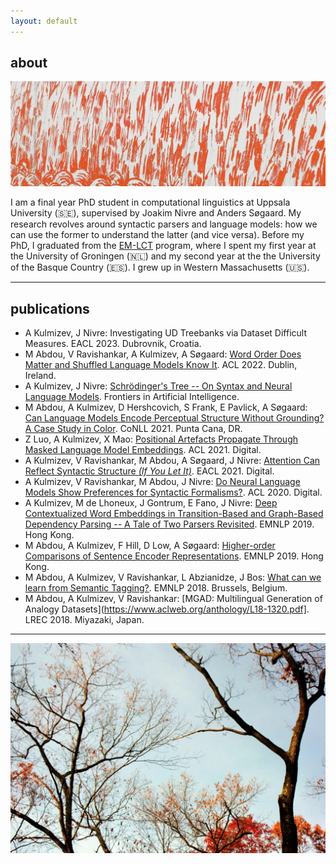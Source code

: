 ```yaml
---
layout: default
---
```


## about

<img class="profile-picture" src="eastside_red.jpg">

I am a final year PhD student in computational linguistics at Uppsala University (🇸🇪), supervised by Joakim Nivre and Anders Søgaard. My research revolves around syntactic parsers and language models: how we can use the former to understand the latter (and vice versa). Before my PhD, I graduated from the [EM-LCT](https://lct-master.org/) program, where I spent my first year at the University of Groningen (🇳🇱) and my second year at the the University of the Basque Country (🇪🇸). I grew up in Western Massachusetts (🇺🇸).


---

## publications
* A Kulmizev, J Nivre: Investigating UD Treebanks via Dataset Difficult Measures. EACL 2023. Dubrovnik, Croatia. 
* M Abdou, V Ravishankar, A Kulmizev, A Søgaard: [Word Order Does Matter and Shuffled Language Models Know It](https://aclanthology.org/2022.acl-long.476.pdf). ACL 2022. Dublin, Ireland.
* A Kulmizev, J Nivre: [Schrödinger's Tree -- On Syntax and Neural Language Models](https://www.frontiersin.org/articles/10.3389/frai.2022.796788/full). Frontiers in Artificial Intelligence. 
* M Abdou, A Kulmizev, D Hershcovich, S Frank, E Pavlick, A Søgaard: [Can Language Models Encode Perceptual Structure Without Grounding? A Case Study in Color](https://arxiv.org/pdf/2109.06129.pdf). CoNLL 2021. Punta Cana, DR. 
* Z Luo, A Kulmizev, X Mao: [Positional Artefacts Propagate Through Masked Language Model Embeddings](https://aclanthology.org/2021.acl-long.413.pdf). ACL 2021. Digital.
* A Kulmizev, V Ravishankar, M Abdou, A Søgaard, J Nivre: [Attention Can Reflect Syntactic Structure _(If You Let It)_](https://www.aclweb.org/anthology/2021.eacl-main.264.pdf). EACL 2021. Digital. 
* A Kulmizev, V Ravishankar, M Abdou, J Nivre: [Do Neural Language Models Show Preferences for Syntactic Formalisms?](https://www.aclweb.org/anthology/2020.acl-main.375.pdf). ACL 2020. Digital. 
* A Kulmizev, M de Lhoneux, J Gontrum, E Fano, J Nivre: [Deep Contextualized Word Embeddings in Transition-Based and Graph-Based Dependency Parsing -- A Tale of Two Parsers Revisited](https://www.aclweb.org/anthology/D19-1277.pdf). EMNLP 2019. Hong Kong.
* M Abdou, A Kulmizev, F Hill, D Low, A Søgaard: [Higher-order Comparisons of Sentence Encoder Representations](https://www.aclweb.org/anthology/D19-1593.pdf). EMNLP 2019. Hong Kong.
* M Abdou, A Kulmizev, V Ravishankar, L Abzianidze, J Bos: [What can we learn from Semantic Tagging?](https://www.aclweb.org/anthology/D18-1526.pdf). EMNLP 2018. Brussels, Belgium.
* M Abdou, A Kulmizev, V Ravishankar: [MGAD: Multilingual Generation of Analogy Datasets](https://www.aclweb.org/anthology/L18-1320.pdf]. LREC 2018. Miyazaki, Japan. 

<!-- ## activities -->
<!-- * *March 2023*:  -->
<!-- * *March 2022*: Invited talk at the language technology research seminar, University of Helsinki. -->
<!-- * *August 2021*: Served as collector for Dagstuhl.  -->
<!-- * *August 2021*: Participated in the Dagstuhl Seminar on Universals of Linguistic Idiosyncrasy in Multilingual Computational Linguistics.  -->
<!-- * *April 2021*: Oral presentation at EACL 2021.  -->
<!-- * *June 2020:* Participated in IWPT 2020 Shared Task on Parsing into Enhanced Universal Dependencies.  -->
<!-- * *February 2020:* Invited talk at 2020 NLPL Winter School, with Joakim Nivre. Skeikampen, Norway.  -->
<!-- * *November 2019:* Poster presentation and talk at EMNLP 2019. Hong Kong. -->
<!-- * *October 2019:* Attended 1st EurNLP summit. London, England. -->
<!-- * *July 2019:* Attended LxMLS 2019. Lisbon, Portugal. -->
<!-- * *July 2019:* Attended Reinforcement Learning Summer SCOOL. Lille, France. -->
<!-- * *June 2019:* Attended 3rd Google NLP summit. Zurich, Switzerland.  -->
<!-- * *June 2019:* Program committee, NoDaLiDa 2019.  -->
<!-- * *February 2019:* Attended 2019 NLPL Winter School. Skeikampen, Norway.  -->
<!-- * *November 2018:* Poster presentation at EMNLP 2018. Brussels, Belgium. -->
<!-- * *June 2018:* Poster presentation at TABU Dag. Groningen, Netherlands. -->
<!-- * *June 2018:* Participated in SemEval-2018 Task 1: Affect in Tweets. *Winning group*. -->
<!-- * *June 2018:* Participated in SemEval-2018 Task 10: Capturing Discriminative Attributes. -->
<!-- * *May 2018:* Poster presentation at LREC 2018. Miyazaki, Japan.  -->
<!-- * *September 2017:* Poster presentation at BEA 2017 @ EMNLP 2017. Copenhagen, Denmark. -->
<!-- * *September 2017:* Participated in BEA 2017 shared task. -->
<!-- * *July 2017:* Attended ESSLLI 2017. Toulouse, France. -->
<!-- * *June 2017:* Attended LOT Summer School. Leiden, Netherlands.  -->

<!-- ## teaching -->

<!-- * *Advanced Programming*. First period, Spring Term 2020, 21. Master's Programme in Language Technology. Uppsala University.  -->
<!-- * *Natural Language Processing*. Second Period, Fall Term 2019, 20, 21. Master's Programme in Language Technology. Uppsala University.  -->

<!-- 2. M Abdou, A Kulmizev, JG i Ametllé: [AffecThor at SemEval-2018 Task 1: A cross-linguistic approach to sentiment intensity quantification in tweets](http://www.aclweb.org/anthology/S18-1032); Proceedings of The 12th International Workshop on Semantic Evaluation (2018) -->
<!-- 3. A Kulmizev, M Abdou, V Ravishankar, M Nissim: [Discriminator at SemEval-2018 Task 10: Minimally Supervised Discrimination](http://www.aclweb.org/anthology/S18-1167); Proceedings of The 12th International Workshop on Semantic Evaluation (2018) -->
<!-- 4. M Abdou, A Kulmizev, V Ravishankar: [MGAD: Multilingual Generation of Analogy Datasets](http://www.akulmizev.com/mgad-multilingual-generation.pdf); Proceedings of Language Resources and Evaluation Conference (LREC) (2018) -->
<!-- 5. A Kulmizev, B Blankers, J Bjerva, M Nissim, G van Noord, B Plank, M Wieling: [The power of character n-grams in native language identification](http://www.aclweb.org/anthology/W17-5043); Proceedings of the 12th Workshop on Innovative Use of NLP for Building Educational Applications (BEA) (2018) -->

---

![fall in wm](fallhome.jpeg)
